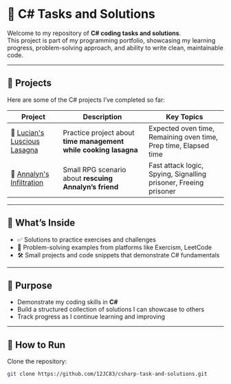 # 📘 C# Tasks and Solutions

Welcome to my repository of **C# coding tasks and solutions**.  
This project is part of my programming portfolio, showcasing my learning progress, problem-solving approach, and ability to write clean, maintainable code.

---

## 📂 Projects

Here are some of the C# projects I’ve completed so far:

| Project | Description | Key Topics |
|---------|-------------|------------|
| 🍝 [Lucian's Luscious Lasagna](./LuciansLusciousLasagna/README.md) | Practice project about **time management while cooking lasagna** | Expected oven time, Remaining oven time, Prep time, Elapsed time |
| 🏹 [Annalyn's Infiltration](./AnnalynsInfiltration/README.md) | Small RPG scenario about **rescuing Annalyn’s friend** | Fast attack logic, Spying, Signalling prisoner, Freeing prisoner |

---

## 📂 What’s Inside

- ✅ Solutions to practice exercises and challenges  
- 🧩 Problem-solving examples from platforms like Exercism, LeetCode  
- 🛠️ Small projects and code snippets that demonstrate C# fundamentals  

---

## 🎯 Purpose

- Demonstrate my coding skills in **C#**  
- Build a structured collection of solutions I can showcase to others  
- Track progress as I continue learning and improving  

---

## 🚀 How to Run

Clone the repository:

```bash
git clone https://github.com/12JC83/csharp-task-and-solutions.git
